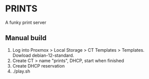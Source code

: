 # PRINTS

A funky print server

## Manual build

1. Log into Proxmox > Local Storage > CT Templates > Templates. Dowload debian-12-standard.
2. Create CT > name "prints", DHCP, start when finished
3. Create DHCP reservation
4. ./play.sh
